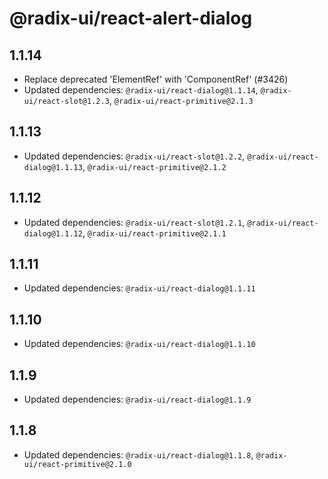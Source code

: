 # @radix-ui/react-alert-dialog

## 1.1.14

- Replace deprecated 'ElementRef' with 'ComponentRef' (#3426)
- Updated dependencies: `@radix-ui/react-dialog@1.1.14`, `@radix-ui/react-slot@1.2.3`, `@radix-ui/react-primitive@2.1.3`

## 1.1.13

- Updated dependencies: `@radix-ui/react-slot@1.2.2`, `@radix-ui/react-dialog@1.1.13`, `@radix-ui/react-primitive@2.1.2`

## 1.1.12

- Updated dependencies: `@radix-ui/react-slot@1.2.1`, `@radix-ui/react-dialog@1.1.12`, `@radix-ui/react-primitive@2.1.1`

## 1.1.11

- Updated dependencies: `@radix-ui/react-dialog@1.1.11`

## 1.1.10

- Updated dependencies: `@radix-ui/react-dialog@1.1.10`

## 1.1.9

- Updated dependencies: `@radix-ui/react-dialog@1.1.9`

## 1.1.8

- Updated dependencies: `@radix-ui/react-dialog@1.1.8`, `@radix-ui/react-primitive@2.1.0`
